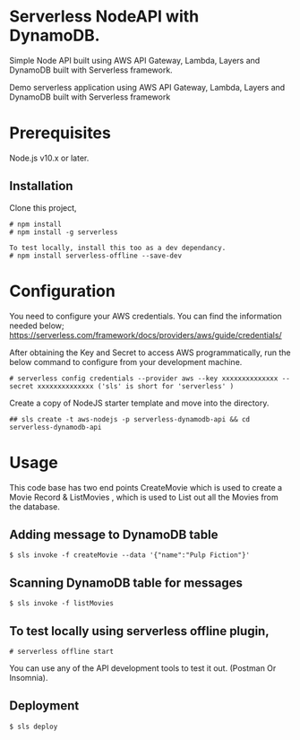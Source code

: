 
# Serverless NodeAPI with DynamoDB.

Simple Node API built using AWS API Gateway, Lambda, Layers and DynamoDB built with Serverless framework.

Demo serverless application using AWS API Gateway, Lambda, Layers and DynamoDB built with Serverless framework

# Prerequisites

Node.js v10.x or later.

## Installation

Clone this project,

```
# npm install
# npm install -g serverless
```
	To test locally, install this too as a dev dependancy.
	# npm install serverless-offline --save-dev


# Configuration
You need to configure your AWS credentials. You can find the information needed below;
https://serverless.com/framework/docs/providers/aws/guide/credentials/

After obtaining the Key and Secret to access AWS programmatically, run the below command to configure from your development machine.
```
# serverless config credentials --provider aws --key xxxxxxxxxxxxxx --secret xxxxxxxxxxxxxx ('sls' is short for 'serverless' )
```
Create a copy of NodeJS starter template and move into the directory.

```
## sls create -t aws-nodejs -p serverless-dynamodb-api && cd serverless-dynamodb-api
```
# Usage

This code base has two end points CreateMovie which is used to create a Movie Record & ListMovies , which is used to List out all the Movies from the database.

## Adding message to DynamoDB table
```
$ sls invoke -f createMovie --data '{"name":"Pulp Fiction"}'
```

## Scanning DynamoDB table for messages
```
$ sls invoke -f listMovies
```
## To test locally using serverless offline plugin,
```
# serverless offline start
```
You can use any of the API development tools to test it out. (Postman Or Insomnia).

## Deployment
```
$ sls deploy
```
